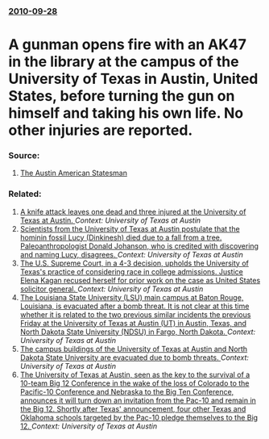 ### [2010-09-28](/news/2010/09/28/index.md)

# A gunman opens fire with an AK47 in the library at the campus of the University of Texas in Austin, United States, before turning the gun on himself and taking his own life. No other injuries are reported. 




### Source:

1. [The Austin American Statesman](http://www.statesman.com/blogs/content/shared-gen/blogs/austin/blotter/entries/2010/09/28/police_on_scene_of_shooting_on.html)

### Related:

1. [A knife attack leaves one dead and three injured at the University of Texas at Austin. ](/news/2017/05/1/a-knife-attack-leaves-one-dead-and-three-injured-at-the-university-of-texas-at-austin.md) _Context: University of Texas at Austin_
2. [Scientists from the University of Texas at Austin postulate that the hominin fossil Lucy (Dinkinesh) died due to a fall from a tree. Paleoanthropologist Donald Johanson, who is credited with discovering and naming Lucy, disagrees. ](/news/2016/08/29/scientists-from-the-university-of-texas-at-austin-postulate-that-the-hominin-fossil-lucy-dinkinesh-died-due-to-a-fall-from-a-tree-paleoan.md) _Context: University of Texas at Austin_
3. [The U.S. Supreme Court, in a 4-3 decision, upholds the University of Texas's practice of considering race in college admissions. Justice Elena Kagan recused herself for prior work on the case as United States solicitor general. ](/news/2016/06/23/the-u-s-supreme-court-in-a-4a3-decision-upholds-the-university-of-texas-s-practice-of-considering-race-in-college-admissions-justice-e.md) _Context: University of Texas at Austin_
4. [The Louisiana State University (LSU) main campus at Baton Rouge, Louisiana, is evacuated after a bomb threat. It is not clear at this time whether it is related to the two previous similar incidents the previous Friday at the University of Texas at Austin (UT) in Austin, Texas, and North Dakota State University (NDSU) in Fargo, North Dakota. ](/news/2012/09/17/the-louisiana-state-university-lsu-main-campus-at-baton-rouge-louisiana-is-evacuated-after-a-bomb-threat-it-is-not-clear-at-this-time-w.md) _Context: University of Texas at Austin_
5. [The campus buildings of the University of Texas at Austin and North Dakota State University are evacuated due to bomb threats. ](/news/2012/09/14/the-campus-buildings-of-the-university-of-texas-at-austin-and-north-dakota-state-university-are-evacuated-due-to-bomb-threats.md) _Context: University of Texas at Austin_
6. [The University of Texas at Austin, seen as the key to the survival of a 10-team Big 12 Conference in the wake of the loss of Colorado to the Pacific-10 Conference and Nebraska to the Big Ten Conference, announces it will turn down an invitation from the Pac-10 and remain in the Big 12. Shortly after Texas' announcement, four other Texas and Oklahoma schools targeted by the Pac-10 pledge themselves to the Big 12. ](/news/2010/06/14/the-university-of-texas-at-austin-seen-as-the-key-to-the-survival-of-a-10-team-big-12-conference-in-the-wake-of-the-loss-of-colorado-to-the.md) _Context: University of Texas at Austin_
